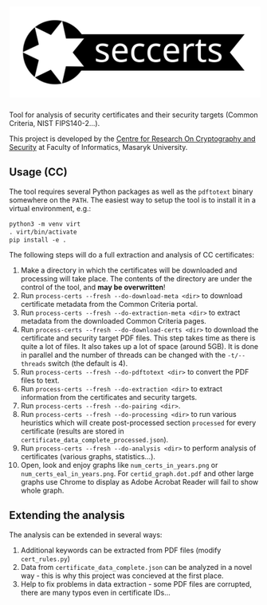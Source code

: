 # ![](docs/_static/logo.svg)

Tool for analysis of security certificates and their security targets (Common Criteria, NIST FIPS140-2...).

This project is developed by the [Centre for Research On Cryptography and Security](https://crocs.fi.muni.cz) at Faculty of Informatics, Masaryk University.

## Usage (CC)

The tool requires several Python packages as well as the `pdftotext` binary somewhere on the `PATH`.
The easiest way to setup the tool is to install it in a virtual environment, e.g.:
```
python3 -m venv virt
. virt/bin/activate
pip install -e .
```

The following steps will do a full extraction and analysis of CC certificates:

 1. Make a directory in which the certificates will be downloaded and processing will take place.
    The contents of the directory are under the control of the tool, and **may be overwritten**!
 2. Run `process-certs --fresh --do-download-meta <dir>` to download certificate metadata from the Common Criteria portal.
 3. Run `process-certs --fresh --do-extraction-meta <dir>` to extract metadata from the downloaded Common Criteria pages.
 4. Run `process-certs --fresh --do-download-certs <dir>` to download the certificate and security target PDF files. This
    step takes time as there is quite a lot of files. It also takes up a lot of space (around 5GB). It is done in parallel
    and the number of threads can be changed with the `-t/--threads` switch (the default is 4).
 5. Run `process-certs --fresh --do-pdftotext <dir>` to convert the PDF files to text.
 6. Run `process-certs --fresh --do-extraction <dir>` to extract information from the certificates and security targets.
 7. Run `process-certs --fresh --do-pairing <dir>`.
 8. Run `process-certs --fresh --do-processing <dir>` to run various heuristics which will create post-processed section
   `processed` for every certificate (results are stored in `certificate_data_complete_processed.json`).
 9. Run `process-certs --fresh --do-analysis <dir>` to perform analysis of certificates (various graphs, statistics...).
 10. Open, look and enjoy graphs like `num_certs_in_years.png` or `num_certs_eal_in_years.png`. For `certid_graph.dot.pdf` 
     and other large graphs use Chrome to display as Adobe Acrobat Reader will fail to show whole graph. 


## Extending the analysis

The analysis can be extended in several ways:
 1. Additional keywords can be extracted from PDF files (modify `cert_rules.py`)
 2. Data from `certificate_data_complete.json` can be analyzed in a novel way - this is why this project was concieved at the first place.
 3. Help to fix problems in data extraction - some PDF files are corrupted, there are many typos even in certificate IDs...
